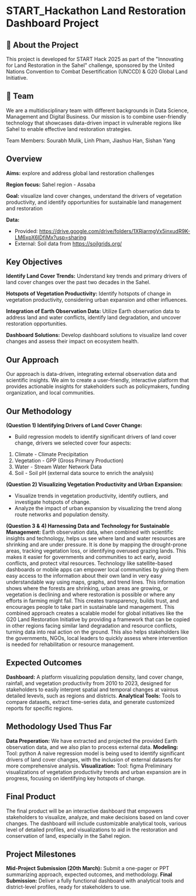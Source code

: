 # START_Hackathon Land Restoration Dashboard Project

## 📌 About the Project
This project is developed for START Hack 2025 as part of the "Innovating for Land Restoration in the Sahel" challenge, sponsored by the United Nations Convention to Combat Desertification (UNCCD) & G20 Global Land Initiative.

## 👥 Team
We are a multidisciplinary team with different backgrounds in Data Science, Management and Digital Business.
Our mission is to combine user-friendly technology that showcases data-driven impact in vulnerable regions like Sahel to enable effective land restoration strategies.

Team Members: Sourabh Mulik, Linh Pham, Jiashuo Han, Sishan Yang

## Overview
**Aims:** explore and address global land restoration challenges

**Region focus:** Sahel region - Assaba 

**Goal:** visualize land cover changes, understand the drivers of vegetation productivity, and identify opportunities for sustainable land management and restoration

**Data:** 
- Provided: https://drive.google.com/drive/folders/1XRiarmgVx5inxudR9K-LM6xpX6IDfiMx?usp=sharing
- External: Soil data from https://soilgrids.org/


## Key Objectives
**Identify Land Cover Trends:** Understand key trends and primary drivers of land cover changes over the past two decades in the Sahel.

**Hotspots of Vegetation Productivity:** Identify hotspots of change in vegetation productivity, considering urban expansion and other influences.

**Integration of Earth Observation Data:** Utilize Earth observation data to address land and water conflicts, identify land degradation, and uncover restoration opportunities.

**Dashboard Solutions:** Develop dashboard solutions to visualize land cover changes and assess their impact on ecosystem health.


## Our Approach
Our approach is data-driven, integrating external observation data and scientific insights. We aim to create a user-friendly, interactive platform that provides actionable insights for stakeholders such as policymakers, funding organization, and local communities.


## Our Methodology
**(Question 1) Identifying Drivers of Land Cover Change:**
- Build regression models to identify significant drivers of land cover change, drivers we selected cover four aspects:
1. Climate - Climate Precipitation
2. Vegetation - GPP (Gross Primary Production)
3. Water - Stream Water Network Data
4. Soil - Soil pH (external data source to enrich the analysis)

**(Question 2) Visualizing Vegetation Productivity and Urban Expansion:**
- Visualize trends in vegetation productivity, identify outliers, and investigate hotspots of change.
- Analyze the impact of urban expansion by visualizing the trend along route networks and population density.

**(Question 3 & 4) Harnessing Data and Technology for Sustainable Management:**
Earth observation data, when combined with scientific insights and technology, helps us see where land and water resources are shrinking and are under pressure. It is done by mapping the drought-prone areas, tracking vegetation loss, or identifying overused grazing lands. This makes it easier for governments and communities to act early, avoid conflicts, and protect vital resources.
Technology like satellite-based dashboards or mobile apps can empower local communities by giving them easy access to the information about their own land in very easy understandable way using maps, graphs, and trend lines. This information shows where the forests are shrinking, urban areas are growing, or vegetation is declining and where restoration is possible or where any efforts in farming might fail. This creates transparency, builds trust, and encourages people to take part in sustainable land management.
This combined approach creates a scalable model for global initiatives like the G20 Land Restoration Initiative by providing a framework that can be copied in other regions facing similar land degradation and resource conflicts, turning data into real action on the ground. This also helps stakeholders like the governments, NGOs, local leaders to quickly assess where intervention is needed for rehabilitation or resource management.


## Expected Outcomes
**Dashboard:** A platform visualizing population density, land cover change, rainfall, and vegetation productivity from 2010 to 2023, designed for stakeholders to easily interpret spatial and temporal changes at vairous detailed levevls, such as regions and districts.
**Analytical Tools:** Tools to compare datasets, extract time-series data, and generate customized reports for specific regions.


## Methodology Used Thus Far
**Data Preperation:**
We have extracted and projected the provided Earth observation data, and we also plan to process external data.
**Modeling:** 
Tool: python
A naive regression model is being used to identify significant drivers of land cover changes, with the inclusion of external datasets for more comprehensive analysis.
**Visualization:** 
Tool: figma
Preliminary visualizations of vegetation productivity trends and urban expansion are in progress, focusing on identifying key hotspots of change.


## Final Product
The final product will be an interactive dashboard that empowers stakeholders to visualize, analyze, and make decisions based on land cover changes. The dashboard will include customizable analytical tools, various level of detailed profiles, and visualizations to aid in the restoration and conservation of land, especially in the Sahel region.


## Project Milestones
**Mid-Project Submission (20th March):** Submit a one-pager or PPT summarizing approach, expected outcomes, and methodology.
**Final Submission:** Deliver a fully functional dashboard with analytical tools and district-level profiles, ready for stakeholders to use.


